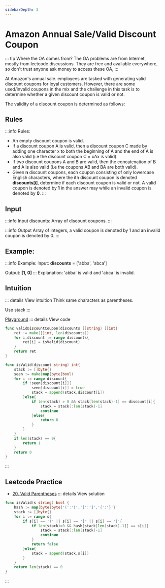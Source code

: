 ```yaml
---
sidebarDepth: 3
---
```

# Amazon Annual Sale/Valid Discount Coupon

::: tip Where the OA comes from?
The OA problems are from Internet, mostly from leetcode discussions. They are free and available everywhere, so don't trust anyone ask money to access these OA,
:::

At Amazon's annual sale. employees are tasked with generating valid discount coupons for loyal customers. However, there are some used/invalid coupons in the mix and the challenge in this task is to determine whether a given discount coupon is valid or not.

The validity of a discount coupon is determined as follows:
## Rules
:::info Rules:
* An empty discount coupon is valid.
* If a discount coupon A is valid, then a discount coupon C made by adding one character x to both the beginning of A and the end of A is also valid (i.e the discount coupon C = xAx is valid).
* If two discount coupons A and B are valid, then the concatenation of B and A is also valid (i.e the coupons AB and BA are both valid).
* Given **n** discount coupons, each coupon consisting of only lowercase English characters, where the ith discount coupon is denoted **discounts[i]**, determine if each discount coupon is valid or not. A valid coupon is denoted by **1** in the answer may while an invalid coupon is denoted by **0**.
:::
## Input
:::info Input
discounts: Array of discount coupons.
:::

:::info Output
Array of integers, a valid coupon is denoted by 1 and an invalid coupon is denoted by 0.
:::

## Example:
:::info Example:
Input:
**discounts** = ['abba', 'abca']

Output:
**[1, 0]**
:::
Explanation:
'abba' is valid and 'abca' is invalid.

## Intuition
::: details View intuition
Think same characters as parentheses.

Use stack
:::

[Playground](https://leetcode.com/playground/L4LybtuR)
::: details View code
```go
func validDiscountCoupon(discounts []string) []int{
    ret := make([]int, len(discounts))
    for i,discount := range discounts{
        ret[i] = isValid(discount)
    }
    return ret
}

func isValid(discount string) int{
    stack := []byte{}
    seen := make(map[byte]bool)
    for i := range discount{
        if !seen[discount[i]]{
            seen[discount[i]] = true
            stack = append(stack,discount[i])
        }else{
            if len(stack) > 0 && stack[len(stack)-1] == discount[i]{
                stack = stack[:len(stack)-1]
                continue
            }else{
                return 0
            }
        }
    }
    if len(stack) == 0{
        return 1
    }
    return 0
}
```
:::

## Leetcode Practice
* [20. Valid Parentheses](https://leetcode.com/problems/valid-parentheses/)
::: details View solution

```go
func isValid(s string) bool {
    hash := map[byte]byte{'(':')','[':']','{':'}'}
    stack := []byte{}
    for i := range s{
        if s[i] == ')' || s[i] == ']' || s[i] == '}'{
            if len(stack)>0 && hash[stack[len(stack)-1]] == s[i]{
                stack = stack[:len(stack)-1]
                continue
            }
            return false
        }else{
            stack = append(stack,s[i])
        }
    }
    return len(stack) == 0
}
```
:::